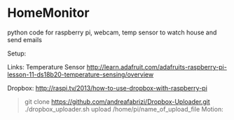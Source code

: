 HomeMonitor
===========

python code for raspberry pi, webcam, temp sensor to watch house and send emails

Setup:





Links:
Temperature Sensor
http://learn.adafruit.com/adafruits-raspberry-pi-lesson-11-ds18b20-temperature-sensing/overview

Dropbox:
http://raspi.tv/2013/how-to-use-dropbox-with-raspberry-pi
>git clone https://github.com/andreafabrizi/Dropbox-Uploader.git
>./dropbox_uploader.sh upload /home/pi/name_of_upload_file
Motion:
